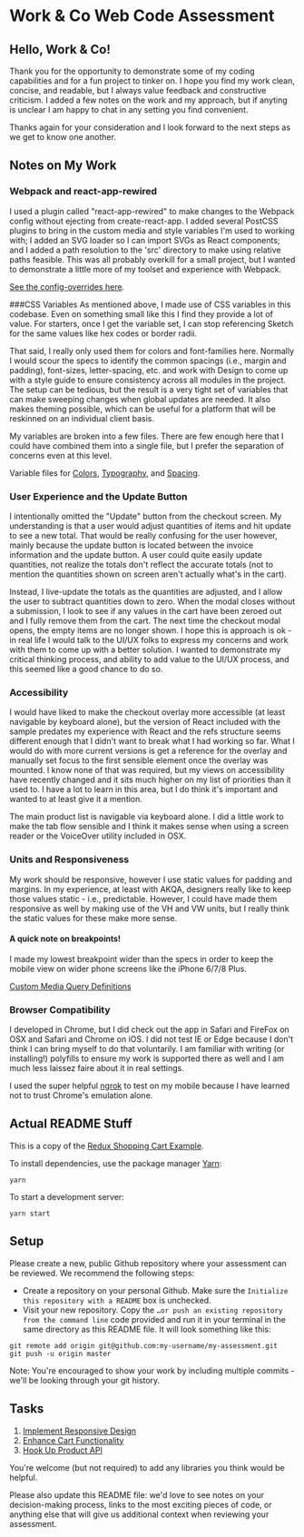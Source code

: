 # Work & Co Web Code Assessment

## Hello, Work & Co!
Thank you for the opportunity to demonstrate some of my coding capabilities and for a fun project to tinker on. I hope you find my work clean, concise, and readable, but I always value feedback and constructive criticism. I added a few notes on the work and my approach, but if anyting is unclear I am happy to chat in any setting you find convenient.

Thanks again for your consideration and I look forward to the next steps as we get to know one another. 

## Notes on My Work
### Webpack and react-app-rewired
I used a plugin called "react-app-rewired" to make changes to the Webpack config without ejecting from create-react-app. I added several PostCSS plugins to bring in the custom media and style variables I'm used to working with; I added an SVG loader so I can import SVGs as React components; and I added a path resolution to the 'src' directory to make using relative paths feasible. This was all probably overkill for a small project, but I wanted to demonstrate a little more of my toolset and experience with Webpack.

[See the config-overrides here](./config-overrides.js).

###CSS Variables
As mentioned above, I made use of CSS variables in this codebase. Even on something small like this I find they provide a lot of value. For starters, once I get the variable set, I can stop referencing Sketch for the same values like hex codes or border radii.

That said, I really only used them for colors and font-families here. Normally I would scour the specs to identify the common spacings (i.e., margin and padding), font-sizes, letter-spacing, etc. and work with Design to come up with a style guide to ensure consistency across all modules in the project. The setup can be tedious, but the result is a very tight set of variables that can make sweeping changes when global updates are needed. It also makes theming possible, which can be useful for a platform that will be reskinned on an individual client basis.

My variables are broken into a few files. There are few enough here that I could have combined them into a single file, but I prefer the separation of concerns even at this level.
 
Variable files for [Colors](./src/globals/css/variables.colors.css), [Typography](./src/globals/css/variables.typography.css), and [Spacing](./src/globals/css/variables.spacing.css).   

### User Experience and the Update Button
I intentionally omitted the "Update" button from the checkout screen. My understanding is that a user would adjust quantities of items and hit update to see a new total. That would be really confusing for the user however, mainly because the update button is located between the invoice information and the update button. A user could quite easily update quantities, not realize the totals don't reflect the accurate totals (not to mention the quantities shown on screen aren't actually what's in the cart). 

Instead, I live-update the totals as the quantities are adjusted, and I allow the user to subtract quantities down to zero. When the modal closes without a submission, I look to see if any values in the cart have been zeroed out and I fully remove them from the cart. The next time the checkout modal opens, the empty items are no longer shown. I hope this is approach is ok - in real life I would talk to the UI/UX folks to express my concerns and work with them to come up with a better solution. I wanted to demonstrate my critical thinking process, and ability to add value to the UI/UX process, and this seemed like a good chance to do so. 

### Accessibility
I would have liked to make the checkout overlay more accessible (at least navigable by keyboard alone), but the version of React included with the sample predates my experience with React and the refs structure seems different enough that I didn't want to break what I had working so far. What I would do with more current versions is get a reference for the overlay and manually set focus to the first sensible element once the overlay was mounted. I know none of that was required, but my views on accessibility have recently changed and it sits much higher on my list of priorities than it used to. I have a lot to learn in this area, but I do think it's important and wanted to at least give it a mention.

The main product list is navigable via keyboard alone. I did a little work to make the tab flow sensible and I think it makes sense when using a screen reader or the VoiceOver utility included in OSX.

### Units and Responsiveness
My work should be responsive, however I use static values for padding and margins. In my experience, at least with AKQA, designers really like to keep those values static - i.e., predictable. However, I could have made them responsive as well by making use of the VH and VW units, but I really think the static values for these make more sense.

#### A quick note on breakpoints!
I made my lowest breakpoint wider than the specs in order to keep the mobile view on wider phone screens like the iPhone 6/7/8 Plus.

[Custom Media Query Definitions](./src/globals/css/media-queries.css)

### Browser Compatibility
I developed in Chrome, but I did check out the app in Safari and FireFox on OSX and Safari and Chrome on iOS. I did not test IE or Edge because I don't think I can bring myself to do that voluntarily. I am familiar with writing (or installing!) polyfills to ensure my work is supported there as well and I am much less laissez faire about it in real settings.

I used the super helpful [ngrok](https://ngrok.com/) to test on my mobile because I have learned not to trust Chrome's emulation alone.

## Actual README Stuff

This is a copy of the [Redux Shopping Cart Example](https://github.com/reactjs/redux/tree/master/examples/shopping-cart).

To install dependencies, use the package manager [Yarn](https://yarnpkg.com/en/):

```
yarn
```

To start a development server:

```
yarn start
```

## Setup

Please create a new, public Github repository where your assessment can be reviewed. We recommend the following steps:

- Create a repository on your personal Github. Make sure the `Initialize this repository with a README` box is unchecked.
- Visit your new repository. Copy the `…or push an existing repository from the command line` code provided and run it in your terminal in the same directory as this README file. It will look something like this:

```
git remote add origin git@github.com:my-username/my-assessment.git
git push -u origin master
```

Note: You're encouraged to show your work by including multiple commits - we'll be looking through your git history.

## Tasks

1. [Implement Responsive Design](/tasks/01-responsive-design.md)
2. [Enhance Cart Functionality](/tasks/02-cart-enhancements.md)
3. [Hook Up Product API](/tasks/03-product-api.md)

You're welcome (but not required) to add any libraries you think would be helpful.

Please also update this README file: we'd love to see notes on your decision-making process, links to the most exciting pieces of code, or anything else that will give us additional context when reviewing your assessment.
